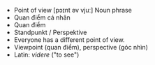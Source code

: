 - Point of view [pɔɪnt əv vjuː] Noun phrase  
- Quan điểm cá nhân  
- Quan điểm  
- Standpunkt / Perspektive  
- Everyone has a different point of view.  
- Viewpoint (quan điểm), perspective (góc nhìn)  
- Latin: *videre* ("to see")